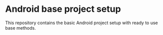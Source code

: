 # Android base project setup
This repository contains the basic Android project setup with ready to use base methods.
